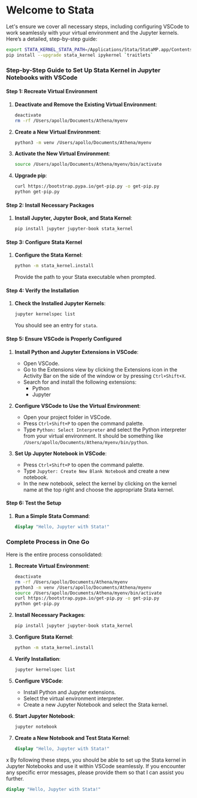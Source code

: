 # Welcome to Stata

Let's ensure we cover all necessary steps, including configuring VSCode to work seamlessly with your virtual environment and the Jupyter kernels. Here’s a detailed, step-by-step guide:

```bash
export STATA_KERNEL_STATA_PATH=/Applications/Stata/StataMP.app/Contents/MacOS/stata-mp
pip install --upgrade stata_kernel ipykernel `traitlets`

```

### Step-by-Step Guide to Set Up Stata Kernel in Jupyter Notebooks with VSCode

#### Step 1: Recreate Virtual Environment

1. **Deactivate and Remove the Existing Virtual Environment**:
   ```bash
   deactivate
   rm -rf /Users/apollo/Documents/Athena/myenv
   ```

2. **Create a New Virtual Environment**:
   ```bash
   python3 -m venv /Users/apollo/Documents/Athena/myenv
   ```

3. **Activate the New Virtual Environment**:
   ```bash
   source /Users/apollo/Documents/Athena/myenv/bin/activate
   ```

4. **Upgrade pip**:
   ```bash
   curl https://bootstrap.pypa.io/get-pip.py -o get-pip.py
   python get-pip.py
   ````

#### Step 2: Install Necessary Packages

1. **Install Jupyter, Jupyter Book, and Stata Kernel**:
   ```bash
   pip install jupyter jupyter-book stata_kernel
   ```

#### Step 3: Configure Stata Kernel

1. **Configure the Stata Kernel**:
   ```bash
   python -m stata_kernel.install
   ```

   Provide the path to your Stata executable when prompted.

#### Step 4: Verify the Installation

1. **Check the Installed Jupyter Kernels**:
   ```bash
   jupyter kernelspec list
   ```

   You should see an entry for `stata`.

#### Step 5: Ensure VSCode is Properly Configured

1. **Install Python and Jupyter Extensions in VSCode**:
   - Open VSCode.
   - Go to the Extensions view by clicking the Extensions icon in the Activity Bar on the side of the window or by pressing `Ctrl+Shift+X`.
   - Search for and install the following extensions:
     - Python
     - Jupyter

2. **Configure VSCode to Use the Virtual Environment**:
   - Open your project folder in VSCode.
   - Press `Ctrl+Shift+P` to open the command palette.
   - Type `Python: Select Interpreter` and select the Python interpreter from your virtual environment. It should be something like `/Users/apollo/Documents/Athena/myenv/bin/python`.

3. **Set Up Jupyter Notebook in VSCode**:
   - Press `Ctrl+Shift+P` to open the command palette.
   - Type `Jupyter: Create New Blank Notebook` and create a new notebook.
   - In the new notebook, select the kernel by clicking on the kernel name at the top right and choose the appropriate Stata kernel.

#### Step 6: Test the Setup

1. **Run a Simple Stata Command**:
   ```stata
   display "Hello, Jupyter with Stata!"
   ```

### Complete Process in One Go

Here is the entire process consolidated:

1. **Recreate Virtual Environment**:
   ```bash
   deactivate
   rm -rf /Users/apollo/Documents/Athena/myenv
   python3 -m venv /Users/apollo/Documents/Athena/myenv
   source /Users/apollo/Documents/Athena/myenv/bin/activate
   curl https://bootstrap.pypa.io/get-pip.py -o get-pip.py
   python get-pip.py
   ```

2. **Install Necessary Packages**:
   ```bash
   pip install jupyter jupyter-book stata_kernel
   ```

3. **Configure Stata Kernel**:
   ```bash
   python -m stata_kernel.install
   ```

4. **Verify Installation**:
   ```bash
   jupyter kernelspec list
   ```

5. **Configure VSCode**:
   - Install Python and Jupyter extensions.
   - Select the virtual environment interpreter.
   - Create a new Jupyter Notebook and select the Stata kernel.

6. **Start Jupyter Notebook**:
   ```bash
   jupyter notebook
   ```

7. **Create a New Notebook and Test Stata Kernel**:
   ```stata
   display "Hello, Jupyter with Stata!"
   ```
x
By following these steps, you should be able to set up the Stata kernel in Jupyter Notebooks and use it within VSCode seamlessly. If you encounter any specific error messages, please provide them so that I can assist you further.

```stata
display "Hello, Jupyter with Stata!"

```

```{tableofcontents}
```

